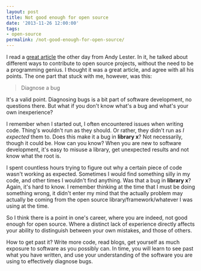 ```yaml
---
layout: post
title: Not good enough for open source
date: '2013-11-26 12:00:00'
tags:
- open-source
permalink: /not-good-enough-for-open-source/
---
```


I read a [great article](http://blog.smartbear.com/programming/14-ways-to-contribute-to-open-source-without-being-a-programming-genius-or-a-rock-star/) the other day from Andy Lester. In it, he talked about different ways to contribute to open source projects, without the need to be a programming genius. I thought it was a great article, and agree with all his points. The one part that stuck with me, however, was this:

> Diagnose a bug

It's a valid point. Diagnosing bugs is a bit part of software development, no questions there. But what if you don't know what's a bug and what's your own inexperience?

I remember when I started out, I often encountered issues when writing code. Thing's wouldn't run as they should. Or rather, they didn't run as _I expected_ them to. Does this make it a bug in **library x**? Not necessarily, though it could be. How can you know? When you are new to software development, it's easy to misuse a library, get unexpected results and not know what the root is.

I spent countless hours trying to figure out why a certain piece of code wasn't working as expected. Sometimes I would find something silly in my code, and other times I wouldn't find anything. Was that a bug in **library x**? Again, it's hard to know. I remember thinking at the time that I must be doing something wrong, it didn't enter my mind that the actually problem may actually be coming from the open source library/framework/whatever I was using at the time.

So I think there is a point in one's career, where you are indeed, not good enough for open source. Where a distinct lack of experience directly affects your ability to distinguish between your own mistakes, and those of others.

How to get past it? Write more code, read blogs, get yourself as much exposure to software as you possibly can. In time, you will learn to see past what you have written, and use your understanding of the software you are using to effectively diagnose bugs.

